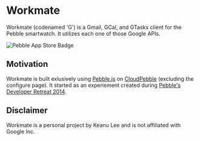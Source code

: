 # Workmate

Workmate (codenamed 'G') is a Gmail, GCal, and GTasks client for the Pebble smartwatch. It utilizes each one of those Google APIs.

![Pebble App Store Badge](http://pblweb.com/badge/5455d6147871924620000045/orange/small/)

## Motivation

Workmate is built exlusively using [Pebble.js](https://pebble.github.io/pebblejs) on [CloudPebble](https://cloudpebble.net) (excluding the configure page). It started as an experiement created during [Pebble's Developer Retreat 2014](https://developer.getpebble.com/events/developer-retreat-2014/).

## Disclaimer

Workmate is a personal project by Keanu Lee and is not affiliated with Google Inc.
